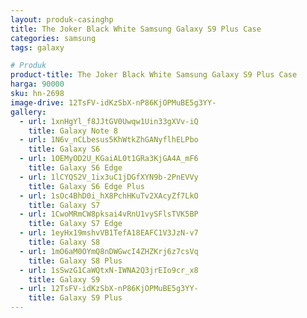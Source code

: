 ```yaml
---
layout: produk-casinghp
title: The Joker Black White Samsung Galaxy S9 Plus Case
categories: samsung
tags: galaxy

# Produk
product-title: The Joker Black White Samsung Galaxy S9 Plus Case
harga: 90000
sku: hn-2698
image-drive: 12TsFV-idKzSbX-nP86KjOPMuBE5g3YY-
gallery:
  - url: 1xnHgYl_f8JJtGV0Uwqw1Uin33gXVv-iQ
    title: Galaxy Note 8
  - url: 1N6v_nCLbesus5KhWtkZhGANyflhELPbo
    title: Galaxy S6
  - url: 1OEMyOD2U_KGaiAL0t1GRa3KjGA4A_mF6
    title: Galaxy S6 Edge
  - url: 1lCYQS2V_1ix3uC1jDGfXYN9b-2PnEVVy
    title: Galaxy S6 Edge Plus
  - url: 1sOc4BhD0i_hX8PchHKuTv2XAcyZf7LkO
    title: Galaxy S7
  - url: 1CwoMRmCW8pksai4vRnU1vySFlsTVK5BP
    title: Galaxy S7 Edge
  - url: 1eyHx19mshvVB1TefA18EAFC1V3JzN-v7
    title: Galaxy S8
  - url: 1mO6aM0OYmQ8nDWGwcI4ZHZKrj6z7csVq
    title: Galaxy S8 Plus
  - url: 1sSwzG1CaWQtxN-IWNA2Q3jrEIo9cr_x8
    title: Galaxy S9
  - url: 12TsFV-idKzSbX-nP86KjOPMuBE5g3YY-
    title: Galaxy S9 Plus
---
```

